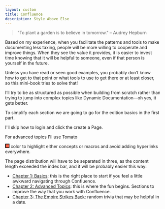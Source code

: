 ```yaml
---
layout: custom
title: Confluence
description: Style Above Else
---
```


>"To plant a garden is to believe in tomorrow." – Audrey Hepburn

Based on my experience, when you facilitate the patterns and tools to make documenting less taxing, people will be more willing to cooperate and improve things. When they see the value it provides, it is easier to invest time knowing that it will be helpful to someone, even if that person is yourself in the future.

Unless you have read or seen good examples, you probably don’t know how to get to that point or what tools to use to get there or at least closer, so this mini-book tries to solve that!

I’ll try to be as structured as possible when building from scratch rather than trying to jump into complex topics like Dynamic Documentation—oh yes, it gets better.

To simplify each section we are going to go for the edition basics in the first part.

I'll skip how to login and click the create a Page.

For advanced topics I'll use Tomato <div style="width: 10px; height: 10px; background-color: #ff6347; display: inline-block; border: 2px solid #000;"></div> color to highlight either concepts or macros and avoid adding hyperlinks everywhere.

The page distribution will have to be separated in three, as the content length exceeded the index bar, and it will be probably easier this way:

- [Chapter 1: Basics](/confluence-chapter-1): this is the right place to start if you feel a little awkward navigating through Confluence.
- [Chapter 2: Advanced Topics](/confluence-chapter-2): this is where the fun begins. Sections to improve the way that you work with Confluence.
- [Chapter 3: The Empire Strikes Back](/confluence-chapter-3): random trivia that may be helpful in a date.

<br>
